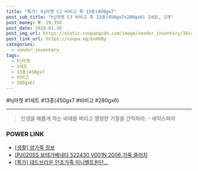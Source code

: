 ```yaml
--- 
title: "특가! hj마켓 CJ 비비고 죽 13종(450gx7" 
post_sub_title: "hj마켓 CJ 비비고 죽 13종(450gx7+280gx6) 1세트, 1개" 
post_money: ₩. 29,350 
post_date: 2020.01.30 
post_img_url: https://static.coupangcdn.com/image/vendor_inventory/16c4/f27f30c8d86b2a1d694f0e3188d334487e00f6b327001b380742640d7da7.jpg 
post_link_url: https://coupa.ng/bnHVBy 
categories: 
  - vendor_inventory 
tags: 
  - hj마켓 
  - 1세트 
  - 13종(450gx7 
  - 비비고 
  - 280gx6) 
--- 
```

  #hj마켓 #1세트 #13종(450gx7 #비비고 #280gx6) 
<hr> 

> 인생을 해롭게 하는 비애를 버리고 명랑한 기질을 간직하라. - 세익스피어 


### POWER LINK

* <a href="https://blog.naver.com/santokki14/221769671919" target="_blank"> [생활] 양가죽 정보 </a>
* <a href="https://blog.naver.com/sakai111/221784675890" target="_blank">[PJI]20SS 보테가베네타 522430 V001N 2006 가죽 클러치</a>
* <a href="https://blog.naver.com/santokki14/221790309299" target="_blank">[특가] 테드브라운 인조가죽 미니벨트원단...</a>
